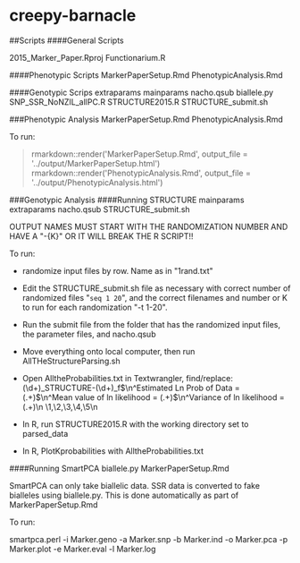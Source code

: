 # creepy-barnacle
##Scripts
####General Scripts

2015_Marker_Paper.Rproj
Functionarium.R

####Phenotypic Scripts
MarkerPaperSetup.Rmd
PhenotypicAnalysis.Rmd

####Genotypic Scrips
extraparams
mainparams
nacho.qsub
biallele.py
SNP_SSR_NoNZIL_allPC.R
STRUCTURE2015.R
STRUCTURE_submit.sh

###Phenotypic Analysis
MarkerPaperSetup.Rmd
PhenotypicAnalysis.Rmd

To run:
> rmarkdown::render('MarkerPaperSetup.Rmd', output_file = '../output/MarkerPaperSetup.html') 
> rmarkdown::render('PhenotypicAnalysis.Rmd', output_file = '../output/PhenotypicAnalysis.html') 


###Genotypic Analysis
####Running STRUCTURE
mainparams 
extraparams 
nacho.qsub 
STRUCTURE_submit.sh 

OUTPUT NAMES MUST START WITH THE RANDOMIZATION NUMBER AND HAVE A "-{K}" OR IT WILL BREAK THE R SCRIPT!!

To run:

- randomize input files by row. Name as in "1rand.txt"
- Edit the STRUCTURE_submit.sh file as necessary with correct number of randomized files "`seq 1 20`", and the correct filenames and number or K to run for each randomization "-t 1-20".

- Run the submit file from the folder that has the randomized input files, the parameter files, and nacho.qsub
- Move everything onto local computer, then run AllTHeStructureParsing.sh

- Open AlltheProbabilities.txt in Textwrangler, find/replace: (\d+)_STRUCTURE-(\d+)_f$\n^Estimated Ln Prob of Data   = (.+)$\n^Mean value of ln likelihood = (.+)$\n^Variance of ln likelihood   = (.+)\n 
            \1,\2,\3,\4,\5\n

- In R, run STRUCTURE2015.R with the working directory set to parsed_data

- In R, PlotKprobabilities with AlltheProbabilities.txt

####Running SmartPCA
biallele.py
MarkerPaperSetup.Rmd


SmartPCA can only take biallelic data. SSR data is converted to fake bialleles using biallele.py. This is done automatically as part of MarkerPaperSetup.Rmd

To run:

smartpca.perl -i Marker.geno -a Marker.snp -b Marker.ind -o Marker.pca -p Marker.plot -e Marker.eval -l Marker.log

